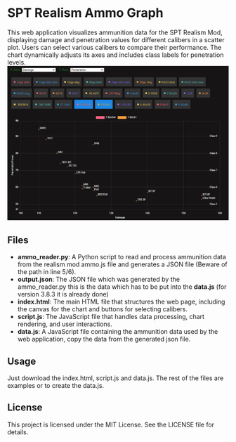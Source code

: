 # SPT Realism Ammo Graph
This web application visualizes ammunition data for the SPT Realism Mod, displaying damage and penetration values for different calibers in a scatter plot. Users can select various calibers to compare their performance. The chart dynamically adjusts its axes and includes class labels for penetration levels.
![Screenshot of the Ammo Graph](Example1.png)
## Files

- **ammo_reader.py**: A Python script to read and process ammunition data from the realism mod ammo.js file and generates a JSON file (Beware of the path in line 5/6).
- **output.json**: The JSON file which was generated by the ammo_reader.py this is the data which has to be put into the **data.js** (for version 3.8.3 it is already done)
- **index.html**: The main HTML file that structures the web page, including the canvas for the chart and buttons for selecting calibers.
- **script.js**: The JavaScript file that handles data processing, chart rendering, and user interactions.
- **data.js**: A JavaScript file containing the ammunition data used by the web application, copy the data from the generated json file.

## Usage
Just download the index.html, script.js and data.js. The rest of the files are examples or to create the data.js.

## License

This project is licensed under the MIT License. See the LICENSE file for details.
